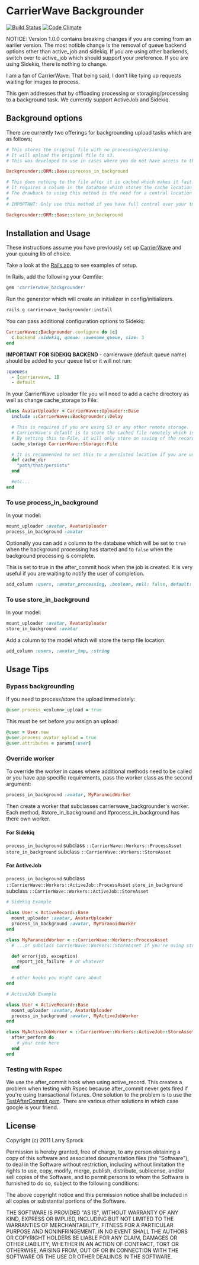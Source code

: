 # CarrierWave Backgrounder

[![Build Status](https://github.com/lardawge/carrierwave_backgrounder/actions/workflows/ruby-ci.yml/badge.svg)](https://github.com/lardawge/carrierwave_backgrounder/actions/workflows/ruby-ci.yml)
[![Code Climate](https://codeclimate.com/github/lardawge/carrierwave_backgrounder.png)](https://codeclimate.com/github/lardawge/carrierwave_backgrounder)

NOTICE: Version 1.0.0 contains breaking changes if you are coming from an earlier version.
The most notible change is the removal of queue backend options other than active_job and sidekiq.
If you are using other backends, switch over to active_job which should support your preference.
If you are using Sidekiq, there is nothing to change.

I am a fan of CarrierWave. That being said, I don't like tying up requests waiting for images to process.

This gem addresses that by offloading processing or storaging/processing to a background task.
We currently support ActiveJob and Sidekiq.

## Background options

There are currently two offerings for backgrounding upload tasks which are as follows;

```ruby
# This stores the original file with no processing/versioning.
# It will upload the original file to s3.
# This was developed to use in cases where you do not have access to the cached location such as Heroku.

Backgrounder::ORM::Base::process_in_background
```

```ruby
# This does nothing to the file after it is cached which makes it fast.
# It requires a column in the database which stores the cache location set by carrierwave so the background job can access it.
# The drawback to using this method is the need for a central location to store the cached files.
#
# IMPORTANT: Only use this method if you have full control over your tmp storage directory and can mount it on every deployed server.

Backgrounder::ORM::Base::store_in_background
```

## Installation and Usage

These instructions assume you have previously set up [CarrierWave](https://github.com/jnicklas/carrierwave) and your queuing lib of choice.

Take a look at the [Rails app](spec/support/dummy_app) to see examples of setup.

In Rails, add the following your Gemfile:

```ruby
gem 'carrierwave_backgrounder'
```

Run the generator which will create an initializer in config/initializers.
```bash
rails g carrierwave_backgrounder:install
```

You can pass additional configuration options to Sidekiq:

```ruby
CarrierWave::Backgrounder.configure do |c|
  c.backend :sidekiq, queue: :awesome_queue, size: 3
end
```

**IMPORTANT FOR SIDEKIQ BACKEND** - carrierwave (default queue name) should be added to your queue list or it will not run:

```yml
:queues:
  - [carrierwave, 1]
  - default
```

In your CarrierWave uploader file you will need to add a cache directory as well as change cache_storage to File:

```ruby
class AvatarUploader < CarrierWave::Uploader::Base
  include ::CarrierWave::Backgrounder::Delay

  # This is required if you are using S3 or any other remote storage.
  # CarrierWave's default is to store the cached file remotely which is slow and uses bandwidth.
  # By setting this to File, it will only store on saving of the record.
  cache_storage CarrierWave::Storage::File

  # It is recommended to set this to a persisted location if you are using `::store_in_background`.
  def cache_dir
    "path/that/persists"
  end

  #etc...
end
```

### To use process_in_background

In your model:

```ruby
mount_uploader :avatar, AvatarUploader
process_in_background :avatar
```

Optionally you can add a column to the database which will be set to `true` when
the background processing has started and to `false` when the background processing is complete.

This is set to true in the after_commit hook when the job is created. It is very useful if you are waiting to notify the user of completion.

```ruby
add_column :users, :avatar_processing, :boolean, null: false, default: false
```

### To use store_in_background

In your model:

```ruby
mount_uploader :avatar, AvatarUploader
store_in_background :avatar
```

Add a column to the model which will store the temp file location:

```ruby
add_column :users, :avatar_tmp, :string
```

## Usage Tips

### Bypass backgrounding
If you need to process/store the upload immediately:

```ruby
@user.process_<column>_upload = true
```

This must be set before you assign an upload:

```ruby
@user = User.new
@user.process_avatar_upload = true
@user.attributes = params[:user]
```

### Override worker
To override the worker in cases where additional methods need to be called or you have app specific requirements, pass the worker class as the second argument:

```ruby
process_in_background :avatar, MyParanoidWorker
```

Then create a worker that subclasses carrierwave_backgrounder's worker.
Each method, #store_in_background and #process_in_background has there own worker.

#### For Sidekiq
`process_in_background` subclass `::CarrierWave::Workers::ProcessAsset`
`store_in_background` subclass `::CarrierWave::Workers::StoreAsset`

#### For ActiveJob
`process_in_background` subclass `::CarrierWave::Workers::ActiveJob::ProcessAsset`
`store_in_background` subclass `::CarrierWave::Workers::ActiveJob::StoreAsset`

```ruby
# Sidekiq Example

class User < ActiveRecord::Base
  mount_uploader :avatar, AvatarUploader
  process_in_background :avatar, MyParanoidWorker
end

class MyParanoidWorker < ::CarrierWave::Workers::ProcessAsset
  # ...or subclass CarrierWave::Workers::StoreAsset if you're using store_in_background

  def error(job, exception)
    report_job_failure  # or whatever
  end

  # other hooks you might care about
end
```

```ruby
# ActiveJob Example

class User < ActiveRecord::Base
  mount_uploader :avatar, AvatarUploader
  process_in_background :avatar, MyActiveJobWorker
end

class MyActiveJobWorker < ::CarrierWave::Workers::ActiveJob::StoreAsset
  after_perform do
    # your code here
  end
end
```

### Testing with Rspec
We use the after_commit hook when using active_record. This creates a problem when testing with Rspec because after_commit never gets fired
if you're using transactional fixtures. One solution to the problem is to use the [TestAfterCommit gem](https://github.com/grosser/test_after_commit).
There are various other solutions in which case google is your friend.

## License

Copyright (c) 2011 Larry Sprock

Permission is hereby granted, free of charge, to any person obtaining
a copy of this software and associated documentation files (the
"Software"), to deal in the Software without restriction, including
without limitation the rights to use, copy, modify, merge, publish,
distribute, sublicense, and/or sell copies of the Software, and to
permit persons to whom the Software is furnished to do so, subject to
the following conditions:

The above copyright notice and this permission notice shall be
included in all copies or substantial portions of the Software.

THE SOFTWARE IS PROVIDED "AS IS", WITHOUT WARRANTY OF ANY KIND,
EXPRESS OR IMPLIED, INCLUDING BUT NOT LIMITED TO THE WARRANTIES OF
MERCHANTABILITY, FITNESS FOR A PARTICULAR PURPOSE AND
NONINFRINGEMENT. IN NO EVENT SHALL THE AUTHORS OR COPYRIGHT HOLDERS BE
LIABLE FOR ANY CLAIM, DAMAGES OR OTHER LIABILITY, WHETHER IN AN ACTION
OF CONTRACT, TORT OR OTHERWISE, ARISING FROM, OUT OF OR IN CONNECTION
WITH THE SOFTWARE OR THE USE OR OTHER DEALINGS IN THE SOFTWARE.
